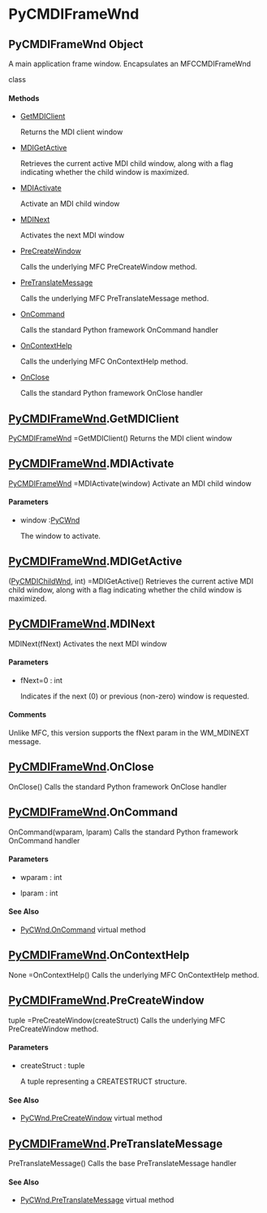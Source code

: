 # PyCMDIFrameWnd

## PyCMDIFrameWnd Object



A main application frame window\.  Encapsulates an MFCCMDIFrameWnd



 class

#### Methods


  - [GetMDIClient](PyCMDIFrameWnd.md#pycmdiframewndgetmdiclient)

    Returns the MDI client window&nbsp;

  - [MDIGetActive](PyCMDIFrameWnd.md#pycmdiframewndmdigetactive)

    Retrieves the current active MDI child window, along with a flag indicating whether the child window is maximized\.&nbsp;

  - [MDIActivate](PyCMDIFrameWnd.md#pycmdiframewndmdiactivate)

    Activate an MDI child window&nbsp;

  - [MDINext](PyCMDIFrameWnd.md#pycmdiframewndmdinext)

    Activates the next MDI window&nbsp;

  - [PreCreateWindow](PyCMDIFrameWnd.md#pycmdiframewndprecreatewindow)

    Calls the underlying MFC PreCreateWindow method\.&nbsp;

  - [PreTranslateMessage](PyCMDIFrameWnd.md#pycmdiframewndpretranslatemessage)

    Calls the underlying MFC PreTranslateMessage method\.&nbsp;

  - [OnCommand](PyCMDIFrameWnd.md#pycmdiframewndoncommand)

    Calls the standard Python framework OnCommand handler&nbsp;

  - [OnContextHelp](PyCMDIFrameWnd.md#pycmdiframewndoncontexthelp)

    Calls the underlying MFC OnContextHelp method\.&nbsp;

  - [OnClose](PyCMDIFrameWnd.md#pycmdiframewndonclose)

    Calls the standard Python framework OnClose handler&nbsp;


## [PyCMDIFrameWnd](#pycmdiframewnd)\.GetMDIClient

[PyCMDIFrameWnd](#pycmdiframewnd) =GetMDIClient\(\)
Returns the MDI client window

## [PyCMDIFrameWnd](#pycmdiframewnd)\.MDIActivate

[PyCMDIFrameWnd](#pycmdiframewnd) =MDIActivate\(window\)
Activate an MDI child window

#### Parameters


  - window :[PyCWnd](#pycwnd)

    The window to activate\.

## [PyCMDIFrameWnd](#pycmdiframewnd)\.MDIGetActive



\([PyCMDIChildWnd](#pycmdichildwnd), int\) =MDIGetActive\(\)
Retrieves the current active MDI child window, along with a flag indicating whether the child window is maximized\.

## [PyCMDIFrameWnd](#pycmdiframewnd)\.MDINext

MDINext\(fNext\)
Activates the next MDI window

#### Parameters


  - fNext=0 : int

    Indicates if the next \(0\) or previous \(non-zero\) window is requested\.

#### Comments


Unlike MFC, this version supports the fNext param in the WM\_MDINEXT message\.

## [PyCMDIFrameWnd](#pycmdiframewnd)\.OnClose

OnClose\(\)
Calls the standard Python framework OnClose handler

## [PyCMDIFrameWnd](#pycmdiframewnd)\.OnCommand

OnCommand\(wparam, lparam\)
Calls the standard Python framework OnCommand handler

#### Parameters


  - wparam : int

    

  - lparam : int

    

#### See Also


  - [PyCWnd\.OnCommand](PyCWnd.md#pycwndoncommand_virtual) virtual method

## [PyCMDIFrameWnd](#pycmdiframewnd)\.OnContextHelp



None =OnContextHelp\(\)
Calls the underlying MFC OnContextHelp method\.

## [PyCMDIFrameWnd](#pycmdiframewnd)\.PreCreateWindow



tuple =PreCreateWindow\(createStruct\)
Calls the underlying MFC PreCreateWindow method\.

#### Parameters


  - createStruct : tuple

    A tuple representing a CREATESTRUCT structure\.

#### See Also


  - [PyCWnd\.PreCreateWindow](PyCWnd.md#pycwndprecreatewindow_virtual) virtual method

## [PyCMDIFrameWnd](#pycmdiframewnd)\.PreTranslateMessage

PreTranslateMessage\(\)
Calls the base PreTranslateMessage handler

#### See Also


  - [PyCWnd\.PreTranslateMessage](PyCWnd.md#pycwndpretranslatemessage_virtual) virtual method